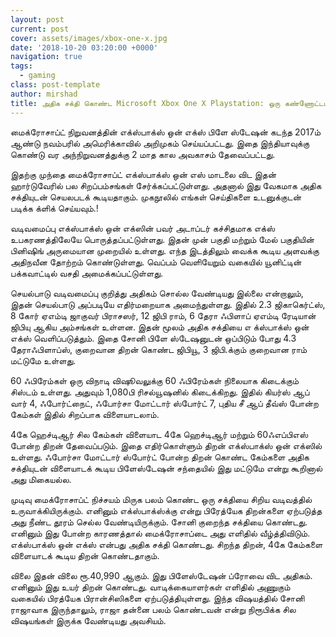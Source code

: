 ```yaml
---
layout: post
current: post
cover: assets/images/xbox-one-x.jpg
date: '2018-10-20 03:20:00 +0000'
navigation: true
tags:
  - gaming
class: post-template
author: mirshad
title: அதிக சக்தி கொண்ட Microsoft Xbox One X Playstation: ஒரு கண்ணோட்டம்!
---
```

மைக்ரோசாப்ட் நிறுவனத்தின் எக்ஸ்பாக்ஸ் ஒன் எக்ஸ் பிளே ஸ்டேஷன் கடந்த 2017ம் ஆண்டு நவம்பரில் அமெரிக்காவில் அறிமுகம் செய்யப்பட்டது. இதை இந்தியாவுக்கு கொண்டு வர அந்நிறுவனத்துக்கு 2 மாத கால அவகாசம் தேவைப்பட்டது.

இதற்கு முந்தை மைக்ரோசாப்ட் எக்ஸ்பாக்ஸ் ஒன் எஸ் மாடலை விட இதன் ஹார்டுவேரில் பல சிறப்பம்சங்கள் சேர்க்கப்பட்டுள்ளது. அதனால் இது வேகமாக அதிக சக்தியுடன் செயலபடக் கூடியதாகும். முகநூலில் எங்கள் செய்திகளை உடனுக்குடன் படிக்க க்ளிக் செய்யவும்.!

வடிவமைப்பு எக்ஸ்பாக்ஸ் ஒன் எக்ஸின் பவர் அடாப்டர் கச்சிதமாக எக்ஸ் உபகரணத்திலேயே பொருத்தப்பட்டுள்ளது. இதன் முன் பகுதி மற்றும் மேல் பகுதியின் பினிஷிங் அருமையான முறையில் உள்ளது. எந்த இடத்திலும் வைக்க கூடிய அளவக்கு அதிநவீன தோற்றம் கொண்டுள்ளது. வெப்பம் வெளியேறும் வகையில் யூனிட்டின் பக்கவாட்டில் வசதி அமைக்கப்பட்டுள்ளது.

செயல்பாடு வடிவமைப்பு குறித்து அதிகம் சொல்ல வேண்டியது இல்லை என்றாலும், இதன் செயல்பாடு அப்படியே எதிர்மறையாக அமைந்துள்ளது. இதில் 2.3 ஜிகாகெர்ட்ஸ், 8 கோர் ஏஎம்டி ஜாகுவர் பிராசஸர், 12 ஜிபி ராம், 6 தேரா ஃபிளாப் ஏஎம்டி ரேடியான் ஜிபியு ஆகிய அம்சங்கள் உள்ளன. இதன் மூலம் அதிக சக்தியை எ க்ஸ்பாக்ஸ் ஒன் எக்ஸ் வெளிப்படுத்தும். இதை சோனி பிளே ஸ்டேஷனுடன் ஒப்பிடும் போது 4.3 தேராஃபிளாப்ஸ், குறைவான திறன் கொண்ட ஜிபியூ, 3 ஜிபி.க்கும் குறைவான ராம் மட்டுமே உள்ளது.

60 ஃபிரேம்கள் ஒரு விநாடி விஷூவலுக்கு 60 ஃபிரேம்கள் நிலையாக கிடைக்கும் சிஸ்டம் உள்ளது. அதுவும் 1,080பி ரிசல்யூஷனில் கிடைக்கிறது. இதில் கியர்ஸ் ஆப் வார் 4, ஃபோர்ட்நைட், ஃபோர்சா மோட்டார் ஸ்போர்ட் 7, புதிய சீ ஆப் தீவ்ஸ் போன்ற கேம்கள் இதில் சிறப்பாக விளையாடலாம்.

4கே ஹெச்டிஆர் சில கேம்கள் விளையாட 4கே ஹெச்டிஆர் மற்றும் 60ஃஎப்பிஎஸ் போன்ற திறன் தேவைப்படும். இதை எதிர்கொள்ளும் திறன் எக்ஸ்பாக்ஸ் ஒன் எக்ஸில் உள்ளது. ஃபோர்சா மோட்டார் ஸ்போர்ட் போன்ற திறன் கொண்ட கேம்களை அதிக சக்தியுடன் விளையாடக் கூடிய பிளேஸ்டேஷன் சந்தையில் இது மட்டுமே என்று கூறினால் அது மிகையல்ல.

முடிவு மைக்ரோசாப்ட் நிச்சயம் மிருக பலம் கொண்ட ஒரு சக்தியை சிறிய வடிவத்தில் உருவாக்கியிருக்கும். எனினும் எக்ஸ்பாக்ஸ்க்கு என்று பிரேத்யேக திறன்களை ஏற்படுத்த அது நீண்ட தூரம் செல்ல வேண்டியிருக்கும். சோனி குறைந்த சக்தியை கொண்டது. எனினும் இது போன்ற காரணத்தால் மைக்ரோசாப்டை அது எளிதில் வீழ்த்திவிடும். எக்ஸ்பாக்ஸ் ஒன் எக்ஸ் என்பது அதிக சக்தி கொண்டது. சிறந்த திறன், 4கே கேம்களை விளையாடக் கூடிய திறன் கொண்டதாகும்.

விலை இதன் விலை ரூ.40,990 ஆகும். இது பிளேஸ்டேஷன் ப்ரோவை விட அதிகம். எனினும் இது உயர் திறன் கொண்டது. வாடிக்கையாளர்கள் எளிதில் அணுகும் வகையில் பிரத்யேக பிரான்சிஸிகளை ஏற்படுத்தியுள்ளது. இந்த விஷயத்தில் சோனி ராஜாவாக இருந்தாலும், ராஜா தன்னை பலம் கொண்டவன் என்று நிரூபிக்க சில விஷயங்கள் இருக்க வேண்டியது அவசியம்.
